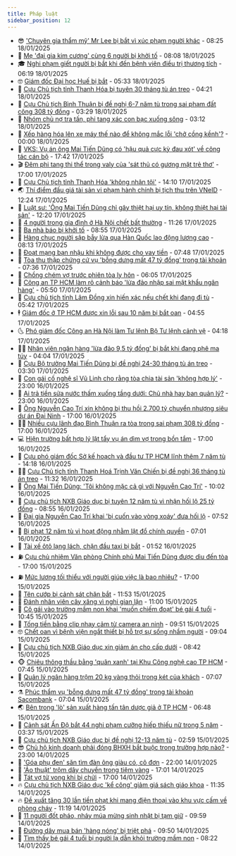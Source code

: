 ```yaml
---
title: Pháp luật
sidebar_position: 12
---
```


<!-- vnexpress-phap-luat:START -->
- 😎 [&#39;Chuyên gia thẩm mỹ&#39; Mr Lee bị bắt vì xúc phạm người khác](https://vnexpress.net/chuyen-gia-tham-my-mr-lee-bi-bat-vi-xuc-pham-nguoi-khac-4840540.html) - 08:25 18/01/2025
- 🥰 [Mẹ &#39;đại gia kim cương&#39; cùng 6 người bị khởi tố](https://vnexpress.net/me-dai-gia-kim-cuong-cung-6-nguoi-bi-khoi-to-4840534.html) - 08:08 18/01/2025
- 🎓 [Nghi phạm giết người bị bắt khi đến bệnh viện điều trị thương tích](https://vnexpress.net/nghi-pham-giet-nguoi-bi-bat-khi-den-benh-vien-dieu-tri-thuong-tich-4840520.html) - 06:19 18/01/2025
- 🤓 [Giám đốc Đại học Huế bị bắt](https://vnexpress.net/giam-doc-dai-hoc-hue-bi-bat-4840513.html) - 05:33 18/01/2025
- 🎊 [Cựu Chủ tịch tỉnh Thanh Hóa bị tuyên 30 tháng tù án treo](https://vnexpress.net/cuu-chu-tich-tinh-thanh-hoa-bi-tuyen-30-thang-tu-an-treo-4840472.html) - 04:21 18/01/2025
- 🙉 [Cựu Chủ tịch Bình Thuận bị đề nghị 6-7 năm tù trong sai phạm đất công 308 tỷ đồng](https://vnexpress.net/cuu-chu-tich-binh-thuan-bi-de-nghi-6-7-nam-tu-trong-sai-pham-dat-cong-308-ty-dong-4840454.html) - 03:29 18/01/2025
- 🤡 [Nhóm chủ nợ tra tấn, phi tang xác con bạc xuống sông](https://vnexpress.net/nhom-chu-no-tra-tan-phi-tang-xac-con-bac-xuong-song-4840442.html) - 03:12 18/01/2025
- 🗽 [Xếp hàng hóa lên xe máy thế nào để không mắc lỗi &#39;chở cồng kềnh&#39;?](https://vnexpress.net/xep-hang-hoa-len-xe-may-the-nao-de-khong-mac-loi-cho-hang-cong-kenh-4839665.html) - 00:00 18/01/2025
- 🌋 [VKS: Vụ án ông Mai Tiến Dũng có &#39;hậu quả cực kỳ đau xót&#39; về công tác cán bộ](https://vnexpress.net/vks-vu-an-ong-mai-tien-dung-co-hau-qua-cuc-ky-dau-xot-ve-cong-tac-can-bo-4840367.html) - 17:42 17/01/2025
- 🎬 [Đêm phi tang thi thể trong valy của &#39;sát thủ có gương mặt trẻ thơ&#39;](https://vnexpress.net/dem-phi-tang-thi-the-trong-valy-cua-sat-thu-co-guong-mat-tre-tho-4840329.html) - 17:00 17/01/2025
- 💯 [Cựu Chủ tịch tỉnh Thanh Hóa &#39;không nhận tội&#39;](https://vnexpress.net/cuu-chu-tich-tinh-thanh-hoa-khong-nhan-toi-4840336.html) - 14:10 17/01/2025
- 🌏 [Thí điểm đấu giá tài sản vi phạm hành chính bị tịch thu trên VNeID](https://vnexpress.net/thi-diem-dau-gia-tai-san-vi-pham-hanh-chinh-bi-tich-thu-tren-vneid-4840309.html) - 12:24 17/01/2025
- 🌊 [Luật sư: &#39;Ông Mai Tiến Dũng chỉ gây thiệt hại uy tín, không thiệt hại tài sản&#39;](https://vnexpress.net/luat-su-ong-mai-tien-dung-chi-gay-thiet-hai-uy-tin-khong-thiet-hai-tai-san-4840230.html) - 12:20 17/01/2025
- 💂 [4 người trong gia đình ở Hà Nội chết bất thường](https://vnexpress.net/4-nguoi-trong-gia-dinh-o-ha-noi-chet-bat-thuong-4840333.html) - 11:26 17/01/2025
- 🎡 [Ba nhà báo bị khởi tố](https://vnexpress.net/ba-nha-bao-bi-khoi-to-4840260.html) - 08:55 17/01/2025
- 🫶 [Hàng chục người sập bẫy lừa qua Hàn Quốc lao động lương cao](https://vnexpress.net/hang-chuc-nguoi-sap-bay-lua-qua-han-quoc-lao-dong-luong-cao-4840176.html) - 08:13 17/01/2025
- 🐲 [Đoạt mạng bạn nhậu khi không được cho vay tiền](https://vnexpress.net/doat-mang-ban-nhau-khi-khong-duoc-cho-vay-tien-4840182.html) - 07:48 17/01/2025
- 🚀 [Tòa thu thập chứng cứ vụ &#39;bỗng dưng mất 47 tỷ đồng&#39; trong tài khoản](https://vnexpress.net/toa-thu-thap-chung-cu-vu-bong-dung-mat-47-ty-dong-trong-tai-khoan-4840101.html) - 07:36 17/01/2025
- 🎊 [Chồng chém vợ trước phiên tòa ly hôn](https://vnexpress.net/chong-chem-vo-truoc-phien-toa-ly-hon-4840153.html) - 06:05 17/01/2025
- 🤗 [Công an TP HCM làm rõ cảnh báo &#39;lừa đảo nhập sai mật khẩu ngân hàng&#39;](https://vnexpress.net/cong-an-tp-hcm-lam-ro-canh-bao-lua-dao-nhap-sai-mat-khau-ngan-hang-4840131.html) - 05:50 17/01/2025
- 🗽 [Cựu chủ tịch tỉnh Lâm Đồng xin hiến xác nếu chết khi đang đi tù](https://vnexpress.net/cuu-chu-tich-tinh-lam-dong-xin-hien-xac-neu-chet-trong-tu-4840137.html) - 05:42 17/01/2025
- 🕴 [Giám đốc ở TP HCM được xin lỗi sau 10 năm bị bắt oan](https://vnexpress.net/giam-doc-o-tp-hcm-duoc-xin-loi-sau-10-nam-bi-bat-oan-4840079.html) - 04:55 17/01/2025
- 🌜 [Phó giám đốc Công an Hà Nội làm Tư lệnh Bộ Tư lệnh cảnh vệ](https://vnexpress.net/pho-giam-doc-cong-an-ha-noi-lam-tu-lenh-bo-tu-lenh-canh-ve-4840097.html) - 04:18 17/01/2025
- 🧑‍🏫 [Nhân viên ngân hàng &#39;lừa đảo 9,5 tỷ đồng&#39; bị bắt khi đang phê ma túy](https://vnexpress.net/nhan-vien-ngan-hang-lua-dao-9-5-ty-dong-bi-bat-khi-dang-phe-ma-tuy-4840067.html) - 04:04 17/01/2025
- 🦩 [Cựu Bộ trưởng Mai Tiến Dũng bị đề nghị 24-30 tháng tù án treo](https://vnexpress.net/cuu-bo-truong-mai-tien-dung-bi-de-nghi-24-30-thang-tu-treo-4840020.html) - 03:30 17/01/2025
- 💼 [Con gái cố nghệ sĩ Vũ Linh cho rằng tòa chia tài sản &#39;không hợp lý&#39;](https://vnexpress.net/con-gai-co-nghe-si-vu-linh-cho-rang-toa-chia-tai-san-khong-hop-ly-4839935.html) - 23:00 16/01/2025
- 💫 [Ai trả tiền sửa nước thấm xuống tầng dưới: Chủ nhà hay ban quản lý?](https://vnexpress.net/ai-tra-tien-sua-nuoc-tham-xuong-tang-duoi-chu-nha-hay-ban-quan-ly-vnepre-4839094.html) - 23:00 16/01/2025
- 🦅 [Ông Nguyễn Cao Trí xin không bị thu hồi 2.700 tỷ chuyển nhượng siêu dự án Đại Ninh](https://vnexpress.net/ong-nguyen-cao-tri-xin-khong-bi-thu-hoi-2-700-ty-chuyen-nhuong-sieu-du-an-dai-ninh-4839934.html) - 17:00 16/01/2025
- 🧑‍💻 [Nhiều cựu lãnh đạo Bình Thuận ra tòa trong sai phạm 308 tỷ đồng](https://vnexpress.net/cuu-chu-tich-binh-thuan-ra-toa-trong-sai-pham-308-ty-dong-o-du-an-dat-cong-4839930.html) - 17:00 16/01/2025
- 💻 [Hiện trường bất hợp lý lật tẩy vụ án dìm vợ trong bồn tắm](https://vnexpress.net/hien-truong-bat-hop-ly-lat-tay-vu-an-dim-vo-trong-bon-tam-4839824.html) - 17:00 16/01/2025
- 🤠 [Cựu phó giám đốc Sở kế hoạch và đầu tư TP HCM lĩnh thêm 7 năm tù](https://vnexpress.net/cuu-pho-giam-doc-so-ke-hoach-va-dau-tu-tp-hcm-linh-them-7-nam-tu-4839931.html) - 14:18 16/01/2025
- 🧑‍🏫 [Cựu Chủ tịch tỉnh Thanh Hoá Trịnh Văn Chiến bị đề nghị 36 tháng tù án treo](https://vnexpress.net/cuu-chu-tich-tinh-thanh-hoa-trinh-van-chien-bi-de-nghi-36-thang-tu-4839900.html) - 11:32 16/01/2025
- 🌈 [Ông Mai Tiến Dũng: &#39;Tôi không mặc cả gì với Nguyễn Cao Trí&#39;](https://vnexpress.net/ong-mai-tien-dung-toi-khong-mac-ca-gi-voi-nguyen-cao-tri-4839868.html) - 10:02 16/01/2025
- 🌮 [Cựu chủ tịch NXB Giáo dục bị tuyên 12 năm tù vì nhận hối lộ 25 tỷ đồng](https://vnexpress.net/cuu-chu-tich-nxb-giao-duc-bi-tuyen-12-nam-tu-vi-nhan-hoi-lo-25-ty-dong-4839784.html) - 08:55 16/01/2025
- 🐲 [Đại gia Nguyễn Cao Trí khai &#39;bị cuốn vào vòng xoáy&#39; đưa hối lộ](https://vnexpress.net/dai-gia-nguyen-cao-tri-khai-bi-cuon-vao-vong-xoay-dua-hoi-lo-quan-chuc-4839746.html) - 07:52 16/01/2025
- 🧰 [Bị phạt 12 năm tù vì hoạt động nhằm lật đổ chính quyền](https://vnexpress.net/bi-phat-12-nam-tu-vi-hoat-dong-nham-lat-do-chinh-quyen-4839759.html) - 07:01 16/01/2025
- 💄 [Tài xế ôtô lạng lách, chặn đầu taxi bị bắt](https://vnexpress.net/tai-xe-oto-lang-lach-chan-dau-taxi-bi-bat-4839564.html) - 01:52 16/01/2025
- ⛽️ [Cựu chủ nhiệm Văn phòng Chính phủ Mai Tiến Dũng được dìu đến tòa](https://vnexpress.net/cuu-chu-nhiem-van-phong-chinh-phu-mai-tien-dung-duoc-diu-den-toa-4839465.html) - 17:00 15/01/2025
- ⛽️ [Mức lương tối thiểu với người giúp việc là bao nhiêu?](https://vnexpress.net/muc-luong-toi-thieu-voi-nguoi-giup-viec-la-bao-nhieu-4839130.html) - 17:00 15/01/2025
- 💂 [Tên cướp bị cảnh sát chặn bắt](https://vnexpress.net/ten-cuop-bi-canh-sat-chan-bat-4839541.html) - 11:53 15/01/2025
- 🤔 [Đánh nhân viên cây xăng vì nghi gian lận](https://vnexpress.net/danh-nhan-vien-cay-xang-vi-nghi-bi-gian-lan-700-000-dong-4839527.html) - 11:00 15/01/2025
- 🧐 [Cô gái vào trường mầm non khai &#39;muốn chiếm đoạt&#39; bé gái 4 tuổi](https://vnexpress.net/co-gai-vao-truong-mam-non-khai-muon-chiem-doat-be-gai-4-tuoi-4839316.html) - 10:45 15/01/2025
- 🎃 [Tống tiền bằng clip nhạy cảm từ camera an ninh](https://vnexpress.net/tong-tien-bang-clip-nhay-cam-tu-camera-an-ninh-4839516.html) - 09:51 15/01/2025
- 🤓 [Chết oan vì bệnh viện ngắt thiết bị hỗ trợ sự sống nhầm người](https://vnexpress.net/benh-nhan-bi-ngat-thiet-bi-ho-tro-su-song-vi-benh-vien-nham-lan-4839492.html) - 09:04 15/01/2025
- 💃 [Cựu chủ tịch NXB Giáo dục xin giảm án cho cấp dưới](https://vnexpress.net/cuu-chu-tich-nxb-giao-duc-xin-giam-an-cho-cap-duoi-4839401.html) - 08:42 15/01/2025
- 🐵 [Chiêu thông thầu bằng &#39;quân xanh&#39; tại Khu Công nghệ cao TP HCM](https://vnexpress.net/chieu-thong-thau-bang-quan-xanh-tai-khu-cong-nghe-cao-tp-hcm-4838073.html) - 07:45 15/01/2025
- 🤖 [Quản lý ngân hàng trộm 20 kg vàng thỏi trong két của khách](https://vnexpress.net/quan-ly-ngan-hang-trom-20-kg-vang-thoi-trong-ket-cua-khach-4839355.html) - 07:07 15/01/2025
- ⚗️ [Phúc thẩm vụ &#39;bỗng dưng mất 47 tỷ đồng&#39; trong tài khoản Sacombank](https://vnexpress.net/phuc-tham-vu-bong-dung-mat-47-ty-dong-trong-tai-khoan-sacombank-4839394.html) - 07:04 15/01/2025
- 🌏 [Bên trong &#39;lò&#39; sản xuất hàng tấn tân dược giả ở TP HCM](https://vnexpress.net/ben-trong-lo-san-xuat-hang-tan-tan-duoc-gia-o-tp-hcm-4839330.html) - 06:48 15/01/2025
- 🦆 [Cảnh sát Ấn Độ bắt 44 nghi phạm cưỡng hiếp thiếu nữ trong 5 năm](https://vnexpress.net/canh-sat-an-do-bat-44-nghi-pham-cuong-hiep-thieu-nu-trong-5-nam-4839291.html) - 03:37 15/01/2025
- 🐎 [Cựu chủ tịch NXB Giáo dục bị đề nghị 12-13 năm tù](https://vnexpress.net/cuu-chu-tich-nxb-giao-duc-bi-de-nghi-12-13-nam-tu-4839265.html) - 02:59 15/01/2025
- 😎 [Chủ hộ kinh doanh phải đóng BHXH bắt buộc trong trường hợp nào?](https://vnexpress.net/chu-ho-kinh-doanh-phai-dong-bhxh-bat-buoc-trong-truong-hop-nao-4838929.html) - 23:00 14/01/2025
- 💪 [&#39;Góa phụ đen&#39; săn tìm đàn ông giàu có, cô đơn](https://vnexpress.net/goa-phu-den-san-tim-dan-ong-giau-co-co-don-4839121.html) - 22:00 14/01/2025
- 🤡 [&#39;Ảo thuật&#39; trộm dây chuyền trong tiệm vàng](https://vnexpress.net/ao-thuat-trom-day-chuyen-vang-trong-tiem-kim-hoan-4839181.html) - 17:01 14/01/2025
- 🌁 [Tát vợ tử vong khi bị chửi](https://vnexpress.net/tat-vo-tu-vong-khi-bi-chui-4839097.html) - 17:00 14/01/2025
- 🔥 [Cựu chủ tịch NXB Giáo dục &#39;kể công&#39; giảm giá sách giáo khoa](https://vnexpress.net/cuu-chu-tich-nxb-giao-duc-ke-cong-giam-gia-sach-giao-khoa-4839111.html) - 11:35 14/01/2025
- 🔥 [Đề xuất tăng 30 lần tiền phạt khi mang điện thoại vào khu vực cấm về phòng cháy](https://vnexpress.net/de-xuat-tang-30-lan-tien-phat-khi-mang-dien-thoai-vao-khu-vuc-cam-ve-phong-chay-4839112.html) - 11:19 14/01/2025
- 👺 [11 người đốt pháo, nhảy múa mừng sinh nhật bị tạm giữ](https://vnexpress.net/11-nguoi-dot-phao-nhay-mua-mung-sinh-nhat-bi-tam-giu-4839072.html) - 09:59 14/01/2025
- 🎊 [Đường dây mua bán &#39;hàng nóng&#39; bị triệt phá](https://vnexpress.net/duong-day-mua-ban-hang-nong-bi-triet-pha-4839059.html) - 09:50 14/01/2025
- 🎊 [Tìm thấy bé gái 4 tuổi bị người lạ dẫn khỏi trường mầm non](https://vnexpress.net/cong-an-tim-kiem-be-3-tuoi-bi-nguoi-la-dan-khoi-truong-mam-non-4839035.html) - 08:22 14/01/2025<!-- vnexpress-phap-luat:END -->
